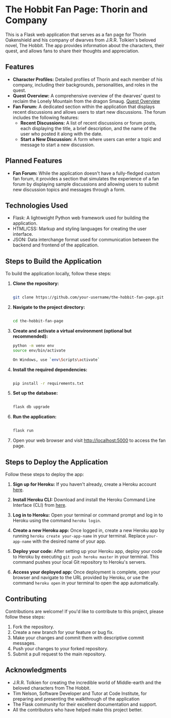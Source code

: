 # The Hobbit Fan Page: Thorin and Company

This is a Flask web application that serves as a fan page for Thorin Oakenshield and his company of dwarves from J.R.R. Tolkien's beloved novel, The Hobbit. The app provides information about the characters, their quest, and allows fans to share their thoughts and appreciation.

## Features

- **Character Profiles:** Detailed profiles of Thorin and each member of his company, including their backgrounds, personalities, and roles in the quest.
- **Quest Overview:** A comprehensive overview of the dwarves' quest to reclaim the Lonely Mountain from the dragon Smaug. [Quest Overview](external-link)
- **Fan Forum:** A dedicated section within the application that displays recent discussions and allows users to start new discussions. The forum includes the following features:
  - **Recent Discussions:** A list of recent discussions or forum posts, each displaying the title, a brief description, and the name of the user who posted it along with the date.
  - **Start a New Discussion:** A form where users can enter a topic and message to start a new discussion.

## Planned Features

- **Fan Forum:** While the application doesn't have a fully-fledged custom fan forum, it provides a section that simulates the experience of a fan forum by displaying sample discussions and allowing users to submit new discussion topics and messages through a form.

## Technologies Used

- Flask: A lightweight Python web framework used for building the application.
- HTML/CSS: Markup and styling languages for creating the user interface.
- JSON: Data interchange format used for communication between the backend and frontend of the application.

## Steps to Build the Application

To build the application locally, follow these steps:

1. **Clone the repository:**

   ```bash
   
   git clone https://github.com/your-username/the-hobbit-fan-page.git

2. **Navigate to the project directory:**

   ```bash

   cd the-hobbit-fan-page

3. **Create and activate a virtual environment (optional but recommended):**

   ```bash
   python -m venv env
   source env/bin/activate  

   On Windows, use `env\Scripts\activate`

4. **Install the required dependencies:**

   ```bash

   pip install -r requirements.txt

5. **Set up the database:**

   ```bash

   flask db upgrade

6. **Run the application:**

   ```bash

   flask run

7. Open your web browser and visit <http://localhost:5000> to access the fan page.

## Steps to Deploy the Application

Follow these steps to deploy the app:

1. **Sign up for Heroku:** If you haven't already, create a Heroku account [here](https://signup.heroku.com/).

2. **Install Heroku CLI:** Download and install the Heroku Command Line Interface (CLI) from [here](https://devcenter.heroku.com/articles/heroku-cli).

3. **Log in to Heroku:** Open your terminal or command prompt and log in to Heroku using the command `heroku login`.

4. **Create a new Heroku app:** Once logged in, create a new Heroku app by running `heroku create your-app-name` in your terminal. Replace `your-app-name` with the desired name of your app.

5. **Deploy your code:** After setting up your Heroku app, deploy your code to Heroku by executing `git push heroku master` in your terminal. This command pushes your local Git repository to Heroku's servers.

6. **Access your deployed app:** Once deployment is complete, open your browser and navigate to the URL provided by Heroku, or use the command `heroku open` in your terminal to open the app automatically.

## Contributing

Contributions are welcome! If you'd like to contribute to this project, please follow these steps:

1. Fork the repository.
2. Create a new branch for your feature or bug fix.
3. Make your changes and commit them with descriptive commit messages.
4. Push your changes to your forked repository.
5. Submit a pull request to the main repository.

## Acknowledgments

- J.R.R. Tolkien for creating the incredible world of Middle-earth and the beloved characters from The Hobbit.
- Tim Nelson, Software Developer and Tutor at Code Institute, for preparing and presenting the walkthrough of the application
- The Flask community for their excellent documentation and support.
- All the contributors who have helped make this project better.

